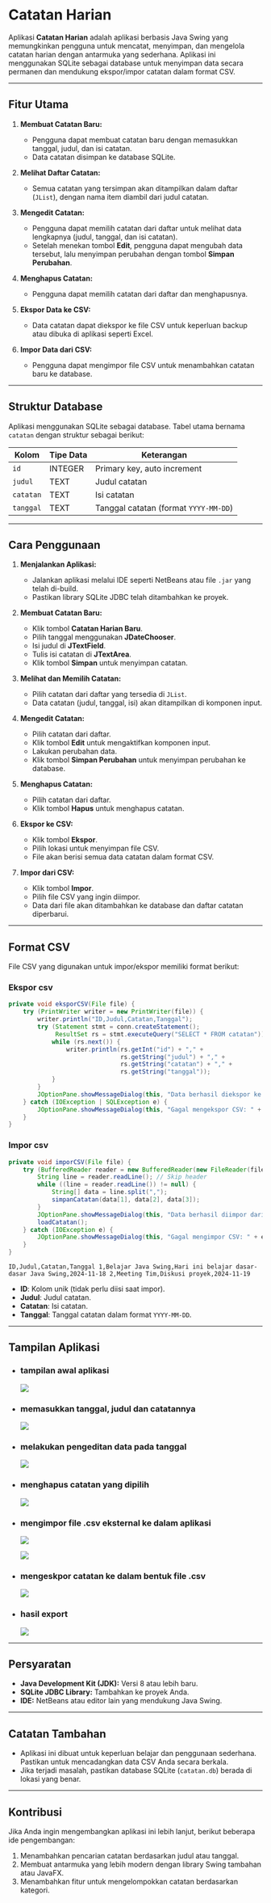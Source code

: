 # **Catatan Harian**

Aplikasi **Catatan Harian** adalah aplikasi berbasis Java Swing yang memungkinkan pengguna untuk mencatat, menyimpan, dan mengelola catatan harian dengan antarmuka yang sederhana. Aplikasi ini menggunakan SQLite sebagai database untuk menyimpan data secara permanen dan mendukung ekspor/impor catatan dalam format CSV.

---

## **Fitur Utama**

1. **Membuat Catatan Baru:**
    
    - Pengguna dapat membuat catatan baru dengan memasukkan tanggal, judul, dan isi catatan.
    - Data catatan disimpan ke database SQLite.
2. **Melihat Daftar Catatan:**
    
    - Semua catatan yang tersimpan akan ditampilkan dalam daftar (`JList`), dengan nama item diambil dari judul catatan.
3. **Mengedit Catatan:**
    
    - Pengguna dapat memilih catatan dari daftar untuk melihat data lengkapnya (judul, tanggal, dan isi catatan).
    - Setelah menekan tombol **Edit**, pengguna dapat mengubah data tersebut, lalu menyimpan perubahan dengan tombol **Simpan Perubahan**.
4. **Menghapus Catatan:**
    
    - Pengguna dapat memilih catatan dari daftar dan menghapusnya.
5. **Ekspor Data ke CSV:**
    
    - Data catatan dapat diekspor ke file CSV untuk keperluan backup atau dibuka di aplikasi seperti Excel.
6. **Impor Data dari CSV:**
    
    - Pengguna dapat mengimpor file CSV untuk menambahkan catatan baru ke database.

---

## **Struktur Database**

Aplikasi menggunakan SQLite sebagai database. Tabel utama bernama `catatan` dengan struktur sebagai berikut:

|Kolom|Tipe Data|Keterangan|
|---|---|---|
|`id`|INTEGER|Primary key, auto increment|
|`judul`|TEXT|Judul catatan|
|`catatan`|TEXT|Isi catatan|
|`tanggal`|TEXT|Tanggal catatan (format `YYYY-MM-DD`)|

---

## **Cara Penggunaan**

1. **Menjalankan Aplikasi:**
    
    - Jalankan aplikasi melalui IDE seperti NetBeans atau file `.jar` yang telah di-build.
    - Pastikan library SQLite JDBC telah ditambahkan ke proyek.
2. **Membuat Catatan Baru:**
    
    - Klik tombol **Catatan Harian Baru**.
    - Pilih tanggal menggunakan **JDateChooser**.
    - Isi judul di **JTextField**.
    - Tulis isi catatan di **JTextArea**.
    - Klik tombol **Simpan** untuk menyimpan catatan.
3. **Melihat dan Memilih Catatan:**
    
    - Pilih catatan dari daftar yang tersedia di `JList`.
    - Data catatan (judul, tanggal, isi) akan ditampilkan di komponen input.
4. **Mengedit Catatan:**
    
    - Pilih catatan dari daftar.
    - Klik tombol **Edit** untuk mengaktifkan komponen input.
    - Lakukan perubahan data.
    - Klik tombol **Simpan Perubahan** untuk menyimpan perubahan ke database.
5. **Menghapus Catatan:**
    
    - Pilih catatan dari daftar.
    - Klik tombol **Hapus** untuk menghapus catatan.
6. **Ekspor ke CSV:**
    
    - Klik tombol **Ekspor**.
    - Pilih lokasi untuk menyimpan file CSV.
    - File akan berisi semua data catatan dalam format CSV.
7. **Impor dari CSV:**
    
    - Klik tombol **Impor**.
    - Pilih file CSV yang ingin diimpor.
    - Data dari file akan ditambahkan ke database dan daftar catatan diperbarui.

---

## **Format CSV**

File CSV yang digunakan untuk impor/ekspor memiliki format berikut:

### Ekspor csv
```java
private void eksporCSV(File file) {
    try (PrintWriter writer = new PrintWriter(file)) {
        writer.println("ID,Judul,Catatan,Tanggal");
        try (Statement stmt = conn.createStatement();
             ResultSet rs = stmt.executeQuery("SELECT * FROM catatan")) {
            while (rs.next()) {
                writer.println(rs.getInt("id") + "," +
                               rs.getString("judul") + "," +
                               rs.getString("catatan") + "," +
                               rs.getString("tanggal"));
            }
        }
        JOptionPane.showMessageDialog(this, "Data berhasil diekspor ke CSV!");
    } catch (IOException | SQLException e) {
        JOptionPane.showMessageDialog(this, "Gagal mengekspor CSV: " + e.getMessage());
    }
}
```

### Impor csv
```java
private void imporCSV(File file) {
    try (BufferedReader reader = new BufferedReader(new FileReader(file))) {
        String line = reader.readLine(); // Skip header
        while ((line = reader.readLine()) != null) {
            String[] data = line.split(",");
            simpanCatatan(data[1], data[2], data[3]);
        }
        JOptionPane.showMessageDialog(this, "Data berhasil diimpor dari CSV!");
        loadCatatan();
    } catch (IOException e) {
        JOptionPane.showMessageDialog(this, "Gagal mengimpor CSV: " + e.getMessage());
    }
}
```

`ID,Judul,Catatan,Tanggal 1,Belajar Java Swing,Hari ini belajar dasar-dasar Java Swing,2024-11-18 2,Meeting Tim,Diskusi proyek,2024-11-19`

- **ID**: Kolom unik (tidak perlu diisi saat impor).
- **Judul**: Judul catatan.
- **Catatan**: Isi catatan.
- **Tanggal**: Tanggal catatan dalam format `YYYY-MM-DD`.

---

## **Tampilan Aplikasi**

- ### tampilan awal aplikasi
  ![](tampilanawal.PNG)
  
- ### memasukkan tanggal, judul dan catatannya
  ![](input.PNG)
  
- ### melakukan pengeditan data pada tanggal 
  ![](edit.PNG)
  
- ### menghapus catatan yang dipilih
  ![](hapus.PNG)
    
- ### mengimpor file .csv eksternal ke dalam aplikasi
  ![](importchoose.PNG)
  
  ![](importdone.PNG)
  
- ### mengeskpor catatan ke dalam bentuk file .csv
  ![](exportchoose.PNG)
    
- ### hasil export
  ![](csv.PNG)

---

## **Persyaratan**

- **Java Development Kit (JDK):** Versi 8 atau lebih baru.
- **SQLite JDBC Library:** Tambahkan ke proyek Anda.
- **IDE:** NetBeans atau editor lain yang mendukung Java Swing.

---

## **Catatan Tambahan**

- Aplikasi ini dibuat untuk keperluan belajar dan penggunaan sederhana. Pastikan untuk mencadangkan data CSV Anda secara berkala.
- Jika terjadi masalah, pastikan database SQLite (`catatan.db`) berada di lokasi yang benar.

---

## **Kontribusi**

Jika Anda ingin mengembangkan aplikasi ini lebih lanjut, berikut beberapa ide pengembangan:

1. Menambahkan pencarian catatan berdasarkan judul atau tanggal.
2. Membuat antarmuka yang lebih modern dengan library Swing tambahan atau JavaFX.
3. Menambahkan fitur untuk mengelompokkan catatan berdasarkan kategori.
